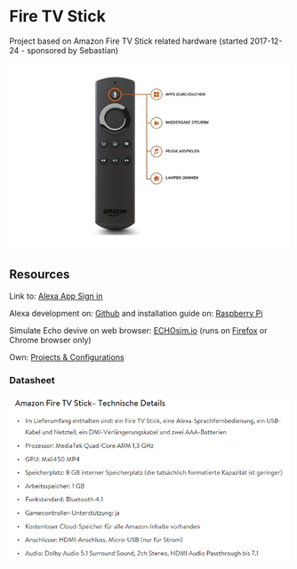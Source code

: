 # Fire TV Stick
Project based on Amazon Fire TV Stick related hardware (started 2017-12-24 - sponsored by Sebastian)

![voice functions](/images/FireTvVoiceButtonFunctions.png)

## Resources 

Link to: [Alexa App Sign in](https://alexa.amazon.de/)

Alexa development on: [Github](https://github.com/alexa)
and installation guide on: [Raspberry Pi](https://github.com/alexa/alexa-avs-sample-app/wiki/Raspberry-Pi)

Simulate Echo devive on web browser: [ECHOsim.io](https://echosim.io/) 
(runs on [Firefox](file://C:/Users/Public/Downloads/FirefoxPortable/FirefoxPortable.exe) or Chrome browser only)

Own: [Projects & Configurations](projects/readme.md)


### Datasheet

![datasheet](/images/datasheet.gif)
